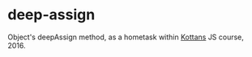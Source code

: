 # deep-assign

Object's deepAssign method, as a hometask within [Kottans](http://kottans.org/) JS course, 2016.
